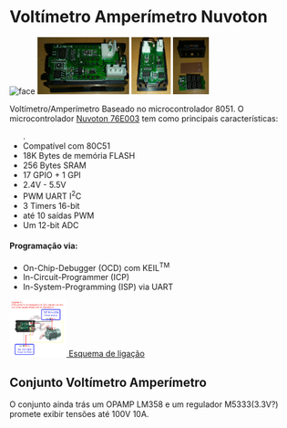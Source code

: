 <html>
<body>
<div class='teardown' class='voltimetro' class='amperimetro'>
<h1>Voltímetro Amperímetro Nuvoton </h1>
<p>
<img height=100px src="https://i.ebayimg.com/thumbs/images/g/T8AAAOSw5uJdLuVc/s-l200.jpg" alt="face">
<img height=100px src="https://github.com/k-co/TearDown/raw/master/voltamp/photo5131898054117533744.jpg" alt="posterior">
<img height=100px src="https://github.com/k-co/TearDown/raw/master/voltamp/photo5131898054117533745.jpg" alt="placa posterior">
<img height=100px src="https://github.com/k-co/TearDown/raw/master/voltamp/photo5131898054117533746.jpg" alt="conjunto">
</p>
<p>Voltímetro/Amperímetro Baseado no microcontrolador 8051. O microcontrolador <a href="https://github.com/k-co/TearDown/blob/master/voltamp/Nuvoton-Tech-N76E003AT20_C82751.pdf">Nuvoton 76E003</a> tem como principais características:
  <ul>.
    <li>Compatível com 80C51</li>
    <li>18K Bytes de memória FLASH</li>
    <li>256 Bytes SRAM</li>
    <li>17 GPIO + 1 GPI</li>
    <li>2.4V - 5.5V</li>
    <li>PWM UART I<sup>2</sup>C </li>
    <li>3 Timers 16-bit</li>
    <li>até 10 saídas PWM</li>
    <li>Um 12-bit ADC</li>
  </ul>
  <h4>Programação via:</h4>
  <ul>
    <li>On-Chip-Debugger (OCD) com KEIL<sup>TM</sup></li>
    <li>In-Circuit-Programmer (ICP)</li>
    <li>In-System-Programming (ISP) via UART</li>
  </ul>
</p>
<a href="https://github.com/k-co/TearDown/raw/master/voltamp/pic03.jpg"><img height=100px src="https://github.com/k-co/TearDown/raw/master/voltamp/pic03.jpg" alt="esquema de ligação"> Esquema de ligação</a>
  <h2>Conjunto Voltímetro Amperímetro</h2>
  <p>O conjunto ainda trás um OPAMP LM358 e um regulador M5333(3.3V?) promete exibir tensões até 100V 10A.</p>
</div>
</body>
</html>
